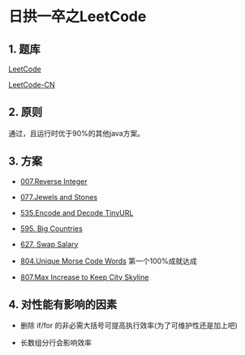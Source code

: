 # 日拱一卒之LeetCode


## 1. 题库
[LeetCode](https://leetcode.com/problemset/all/)

[LeetCode-CN](https://leetcode-cn.com/problemset/all/)

## 2. 原则
通过，且运行时优于90%的其他java方案。

## 3. 方案

* [007.Reverse Integer](src/me/rainking/ReverseInteger.java)

* [077.Jewels and Stones](src/me/rainking/JewelsAndStones.java)

* [535.Encode and Decode TinyURL](src/me/rainking/EncodeAndDecodeTinyURL.java)

* [595. Big Countries](src/me/rainking/BigCountries.sql)

* [627. Swap Salary](src/me/rainking/SwapSalary.sql)

* [804.Unique Morse Code Words](src/me/rainking/UniqueMorseCodeWords.java) 第一个100%成就达成

* [807.Max Increase to Keep City Skyline](src/me/rainking/MaxIncreaseToKeepCitySkyline.java)

## 4. 对性能有影响的因素

* 删除 if/for 的非必需大括号可提高执行效率(为了可维护性还是加上吧)

* 长数组分行会影响效率